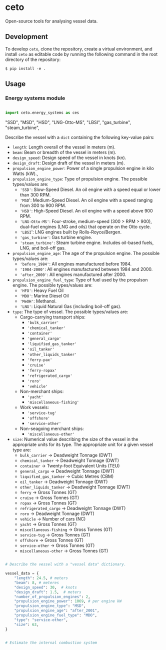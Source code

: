 # ceto

Open-source tools for analysing vessel data.

## Development

To develop `ceto`, clone the repository, create a virtual environment, and install `ceto` as editable code by running the following command in the root directory of the repository:

```
$ pip install -e .
```

## Usage

### Energy systems module

```python

import ceto.energy_systems as ces

```

"SSD",
"MSD",
"HSD",
"LNG-Otto-MS",
"LBSI",
"gas_turbine",
"steam_turbine",

Describe the vessel with a `dict` containing the following key-value pairs:

- `length`: Length overall of the vessel in meters (m).
- `beam`: Beam or breadth of the vessel in meters (m).
- `design_speed`: Design speed of the vessel in knots (kn).
- `design_draft`: Design draft of the vessel in meters (m).
- `propulsion_engine_power`: Power of a single propulsion engine in kilo Watts (kW).,
- `propulsion_engine_type`: Type of propulsion engine. The possible types/values are:
  - `'SSD'`: Slow-Speed Diesel. An oil engine with a speed equal or lower than 300 RPM.
  - `'MSD`': Medium-Speed Diesel. An oil engine with a speed ranging from 300 to 900 RPM.
  - `'HSD'`: High-Speed Diesel. An oil engine with a speed above 900 RPM.
  - `'LNG-Otto-MS'`: Four-stroke, medium-speed (300 > RPM > 900), dual-fuel engines (LNG and oils) that operate on the Otto cycle.
  - `'LBSI`': LNG engines built by Rolls-Royce/Bergen.
  - `'gas_turbine'`: Gas turbine engine.
  - `'steam_turbine'`: Steam turbine engine. Includes oil-based fuels, LNG, and boil-off gas.
- `propulsion_engine_age`: The age of the propulsion engine. The possible types/values are:
  - `'before_1984'`: All engines manufactured before 1984.
  - `'1984-2000'`: All engines manufactured between 1984 and 2000.
  - `'after_2000'`: All engines manufactured after 2000.
- `propulsion_engine_fuel_type`: Type of fuel used by the propulson engine. The possible types/values are:
  - `'HFO'`: Heavy Fuel Oil
  - `'MDO'`: Marine Diesel Oil
  - `'MeOH'`: Methanol.
  - `'LNG'`: Liquid Natural Gas (including boil-off gas).
- `type`: The type of vessel. The possible types/values are:
  - Cargo-carrying transport ships:
    - `'bulk_carrier'`
    - `'chemical_tanker'`
    - `'container'`
    - `'general_cargo'`
    - `'liquified_gas_tanker'`
    - `'oil_tanker'`
    - `'other_liquids_tanker'`
    - `'ferry-pax'`
    - `'cruise'`
    - `'ferry-ropax'`
    - `'refrigerated_cargo'`
    - `'roro'`
    - `'vehicle'`
  - Non-merchant ships:
    - `'yacht'`
    - `'miscellaneous-fishing'`
  - Work vessels:
    - `'service-tug'`
    - `'offshore'`
    - `'service-other'`
  - Non-seagoing merchant ships:
    - `'miscellaneous-other'`
- `size`: Numerical value describing the size of the vessel in the appropriate units for its type. The appropriate unit for a given vessel type are:
  - `bulk_carrier` -> Deadweight Tonnage (DWT)
  - `chemical_tanker` -> Deadweight Tonnage (DWT)
  - `container` -> Twenty-foot Equivalent Units (TEU)
  - `general_cargo` -> Deadweight Tonnage (DWT)
  - `liquified_gas_tanker` -> Cubic Metres (CBM)
  - `oil_tanker` -> Deadweight Tonnage (DWT)
  - `other_liquids_tanker` -> Deadweight Tonnage (DWT)
  - `ferry` -> Gross Tonnes (GT)
  - `cruise` -> Gross Tonnes (GT)
  - `ropax` -> Gross Tonnes (GT)
  - `refrigerated_cargo` -> Deadweight Tonnage (DWT)
  - `roro` -> Deadweight Tonnage (DWT)
  - `vehicle` -> Number of cars (NC)
  - `yacht` -> Gross Tonnes (GT)
  - `miscellaneous-fishing` -> Gross Tonnes (GT)
  - `service-tug` -> Gross Tonnes (GT)
  - `offshore` -> Gross Tonnes (GT)
  - `service-other` -> Gross Tonnes (GT)
  - `miscellaneous-other` -> Gross Tonnes (GT)

```python

# Describe the vessel with a "vessel data" dictionary.

vessel_data = {
    "length": 24.5, # meters
    "beam": 8, # meteres
    "design_speed": 30,  # knots
    "design_draft": 1.5,  # meters
    "number_of_propulsion_engines": 2,
    "propulsion_engine_power": 1069, # per engine kW
    "propulsion_engine_type": "MSD",
    "propulsion_engine_age": "after_2001",
    "propulsion_engine_fuel_type": "MDO",
    "type": "service-other",
    "size": 63,
}


# Estimate the internal combustion system

```
